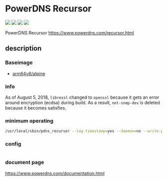 # PowerDNS Recursor

[![](https://images.microbadger.com/badges/image/kometchtech/pdnsrec.svg)](https://microbadger.com/images/kometchtech/pdnsrec "Get your own image badge on microbadger.com")
[![](https://images.microbadger.com/badges/version/kometchtech/pdnsrec.svg)](https://microbadger.com/images/kometchtech/pdnsrec "Get your own version badge on microbadger.com")
![](https://img.shields.io/github/last-commit/kometchtech/docker-build.svg)
![](https://img.shields.io/docker/pulls/kometchtech/pdnsrec.svg)

PowerDNS Recursor <https://www.powerdns.com/recursor.html>

## description

### Baseimage

- [arm64v8/alpine](https://hub.docker.com/r/arm64v8/alpine/)

### info

As of August 5, 2018, `libressl` changed to `openssl` because it gets an error around encryption (ecdsa) during build.
As a result, `net-snmp-dev` is deleted because it becomes satisfies.

### minimum operating

```bash
/usr/local/sbin/pdns_recursor --log-timestamp=yes --daemon=no --write-pid=no --enable-syslog
```

### config

```config
```

### document page

<https://www.powerdns.com/documentation.html>
